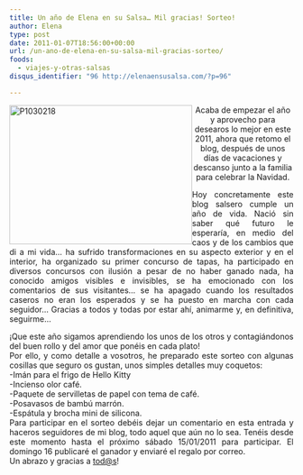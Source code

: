 ```yaml
---
title: Un año de Elena en su Salsa… Mil gracias! Sorteo!
author: Elena
type: post
date: 2011-01-07T18:56:00+00:00
url: /un-ano-de-elena-en-su-salsa-mil-gracias-sorteo/
foods:
  - viajes-y-otras-salsas
disqus_identifier: "96 http://elenaensusalsa.com/?p=96"

---
```

[<img align="left" alt="P1030218" border="0" height="247" src="http://elenaensusalsa.com/wp-content/uploads/2011/01/P1030218_thumb-5B5-5D.jpg" style="border-bottom-width: 0px; border-left-width: 0px; border-right-width: 0px; border-top-width: 0px; display: inline; margin-left: 0px; margin-right: 0px;" title="P1030218" width="324" />][1]

<div align="center">
  Acaba de empezar el año y aprovecho para desearos lo mejor en este 2011, ahora que retomo el blog, después de unos días de vacaciones y descanso junto a la familia para celebrar la Navidad.
</div>

<div align="justify">
</div>

<div align="justify">
</div>

<div align="justify">
</div>

<div align="justify">
</div>

<div align="justify">
  <p>
    Hoy concretamente este blog salsero cumple un año de vida. Nació sin saber qué futuro le esperaría, en medio del caos y de los cambios que di a mi vida… ha sufrido transformaciones en su aspecto exterior y en el interior, ha organizado su primer concurso de tapas, ha participado en diversos concursos con ilusión a pesar de no haber ganado nada, ha conocido amigos visibles e invisibles, se ha emocionado con los comentarios de sus visitantes… se ha apagado cuando los resultados caseros no eran los esperados y se ha puesto en marcha con cada seguidor… Gracias a todos y todas por estar ahí, animarme y, en definitiva, seguirme…
  </p>
</div>

<div align="justify">
  ¡Que este año sigamos aprendiendo los unos de los otros y contagiándonos del buen rollo y del amor que ponéis en cada plato!
</div>

<div align="justify">
  Por ello, y como detalle a vosotros, he preparado este sorteo con algunas cosillas que seguro os gustan, unos simples detalles muy coquetos:
</div>

<div align="justify">
  -Imán para el frigo de Hello Kitty
</div>

<div align="justify">
  -Incienso olor café.
</div>

<div align="justify">
  -Paquete de servilletas de papel con tema de café.
</div>

<div align="justify">
  -Posavasos de bambú marrón.
</div>

<div align="justify">
  -Espátula y brocha mini de silicona.
</div>

<div align="justify">
  Para participar en el sorteo debéis dejar un comentario en esta entrada y haceros seguidores de mi blog, todo aquel que aún no lo sea. Tenéis desde este momento hasta el próximo sábado 15/01/2011 para participar. El domingo 16 publicaré el ganador y enviaré el regalo por correo.
</div>

<div align="justify">
</div>

<div align="justify">
  Un abrazo y gracias a <a href="mailto:tod@s">tod@s</a>!
</div>

 [1]: http://elenaensusalsa.com/wp-content/uploads/2011/01/P1030218_thumb-5B5-5D.jpg
